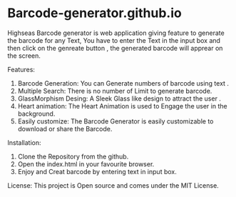 # Barcode-generator.github.io
 
Highseas Barcode generator is web application giving feature to generate the barcode for any Text, You have to enter the Text in the input box and then click on the genreate button , the generated barcode will apprear on the screen.

Features:
1. Barcode Generation: You can Generate numbers of barcode using text .
2. Multiple Search: There is no number of Limit to generate barcode.
3. GlassMorphism Desing: A Sleek Glass like design to attract the user .
4. Heart animation: The Heart Animation is used to Engage the user in the background.
5. Easily customize: The Barcode Generator is easily customizable to download or share the Barcode.

Installation:

1. Clone the Repository from the github.
2. Open the index.html in your favourite browser.
3. Enjoy and Creat barcode by entering text in input box.


License:
This project is Open source and comes under the MIT License.
